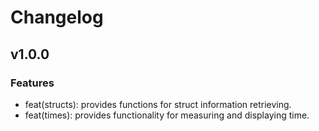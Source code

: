 # Changelog

## v1.0.0

### Features
* feat(structs): provides functions for struct information retrieving.
* feat(times): provides functionality for measuring and displaying time.
